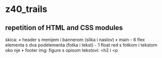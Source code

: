 # z40_trails
repetition of HTML and CSS modules
-----

skica:
• header s menijem i bannerom (slika i naslov)
• main - 6 flex elementa s dva podelementa (fotka i tekst)
       - 1 float red s fotkom i tekstom oko nje
• footer
img: figure s opisom
tekstovi: <h2 i <p
